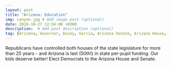```yaml
---
layout: post
title: "Arizona: Education"
img: canyon.jpg # Add image post (optional)
date: 2018-10-27 12:54:00 +0300
description:  # Add post description (optional)
tag: [Arizona, Governor, Ducey, Garcia, Arizona Senate, Arizona House, Red for Ed]
---
```

Republicans have controlled both houses of the state legislature for more than 25 years - and Arizona is last (50th!) in state per-pupil funding.  Our kids deserve better! Elect Democrats to the Arizona House and Senate.